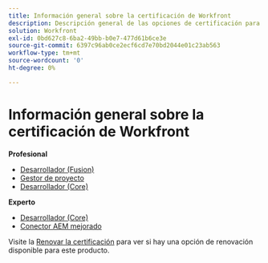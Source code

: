 ```yaml
---
title: Información general sobre la certificación de Workfront
description: Descripción general de las opciones de certificación para Adobe Workfront
solution: Workfront
exl-id: 0bd627c8-6ba2-49bb-b0e7-477d61b6ce3e
source-git-commit: 6397c96ab0ce2ecf6cd7e70bd2044e01c23ab563
workflow-type: tm+mt
source-wordcount: '0'
ht-degree: 0%

---
```


# Información general sobre la certificación de Workfront

**Profesional**

* [Desarrollador (Fusion)](/help/certifications/aw/aw-fusion-p-developer.md) <!--AD0-E902-->
* [Gestor de proyecto](/help/certifications/aw/aw-p-project-manager.md) <!--AD0-E903-->
* [Desarrollador (Core)](/help/certifications/aw/aw-core-p-developer.md) <!--AD0-E905-->

**Experto**

* [Desarrollador (Core)](/help/certifications/aw/aw-core-e-developer.md) <!--AD0-E904-->
* [Conector AEM mejorado](/help/certifications/aw/aw-aem-e-connector.md) <!--AD0-E906-->

Visite la [Renovar la certificación](/help/certifications/renew.md) para ver si hay una opción de renovación disponible para este producto.
